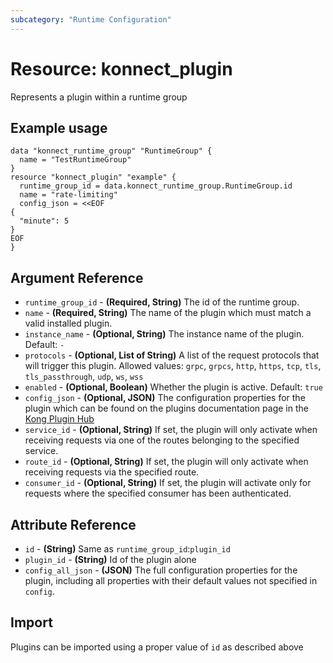 ```yaml
---
subcategory: "Runtime Configuration"
---
```

# Resource: konnect_plugin
Represents a plugin within a runtime group
## Example usage
```hcl
data "konnect_runtime_group" "RuntimeGroup" {
  name = "TestRuntimeGroup"
}
resource "konnect_plugin" "example" {
  runtime_group_id = data.konnect_runtime_group.RuntimeGroup.id
  name = "rate-limiting"
  config_json = <<EOF
{
  "minute": 5
}
EOF
}
```
## Argument Reference
* `runtime_group_id` - **(Required, String)** The id of the runtime group.
* `name` - **(Required, String)** The name of the plugin which must match a valid installed plugin.
* `instance_name` - **(Optional, String)** The instance name of the plugin. Default: `-`
* `protocols` - **(Optional, List of String)** A list of the request protocols that will trigger this plugin. Allowed values: `grpc`, `grpcs`, `http`, `https`, `tcp`, `tls`, `tls_passthrough`, `udp`, `ws`, `wss`
* `enabled` - **(Optional, Boolean)** Whether the plugin is active. Default: `true`
* `config_json` - **(Optional, JSON)** The configuration properties for the plugin which can be found on the plugins documentation page in the [Kong Plugin Hub](https://docs.konghq.com/hub/) 
* `service_id` - **(Optional, String)** If set, the plugin will only activate when receiving requests via one of the routes belonging to the specified service.
* `route_id` - **(Optional, String)** If set, the plugin will only activate when receiving requests via the specified route.
* `consumer_id` - **(Optional, String)** If set, the plugin will activate only for requests where the specified consumer has been authenticated.
## Attribute Reference
* `id` - **(String)** Same as `runtime_group_id`:`plugin_id`
* `plugin_id` - **(String)** Id of the plugin alone
* `config_all_json` - **(JSON)** The full configuration properties for the plugin, including all properties with their default values not specified in `config`.
## Import
Plugins can be imported using a proper value of `id` as described above
